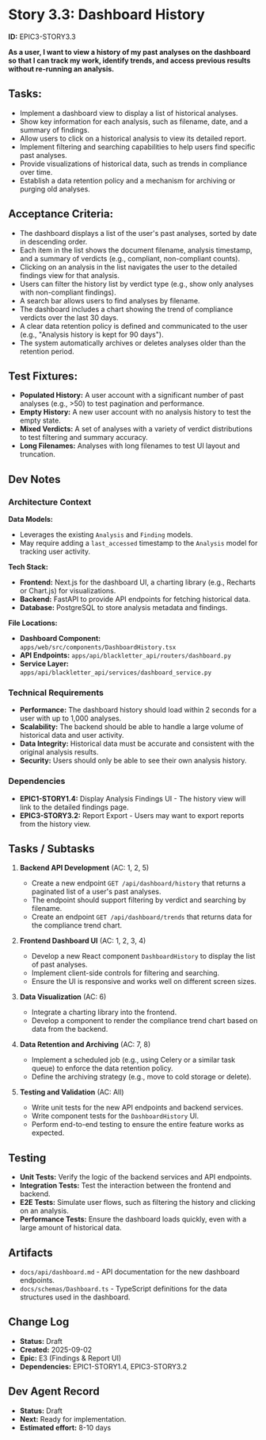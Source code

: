 # Story 3.3: Dashboard History

**ID:** EPIC3-STORY3.3

**As a user, I want to view a history of my past analyses on the dashboard so that I can track my work, identify trends, and access previous results without re-running an analysis.**

## Tasks:
* Implement a dashboard view to display a list of historical analyses.
* Show key information for each analysis, such as filename, date, and a summary of findings.
* Allow users to click on a historical analysis to view its detailed report.
* Implement filtering and searching capabilities to help users find specific past analyses.
* Provide visualizations of historical data, such as trends in compliance over time.
* Establish a data retention policy and a mechanism for archiving or purging old analyses.

## Acceptance Criteria:
* The dashboard displays a list of the user's past analyses, sorted by date in descending order.
* Each item in the list shows the document filename, analysis timestamp, and a summary of verdicts (e.g., compliant, non-compliant counts).
* Clicking on an analysis in the list navigates the user to the detailed findings view for that analysis.
* Users can filter the history list by verdict type (e.g., show only analyses with non-compliant findings).
* A search bar allows users to find analyses by filename.
* The dashboard includes a chart showing the trend of compliance verdicts over the last 30 days.
* A clear data retention policy is defined and communicated to the user (e.g., "Analysis history is kept for 90 days").
* The system automatically archives or deletes analyses older than the retention period.

## Test Fixtures:
* **Populated History:** A user account with a significant number of past analyses (e.g., >50) to test pagination and performance.
* **Empty History:** A new user account with no analysis history to test the empty state.
* **Mixed Verdicts:** A set of analyses with a variety of verdict distributions to test filtering and summary accuracy.
* **Long Filenames:** Analyses with long filenames to test UI layout and truncation.

## Dev Notes

### Architecture Context
**Data Models:**
- Leverages the existing `Analysis` and `Finding` models.
- May require adding a `last_accessed` timestamp to the `Analysis` model for tracking user activity.

**Tech Stack:**
- **Frontend:** Next.js for the dashboard UI, a charting library (e.g., Recharts or Chart.js) for visualizations.
- **Backend:** FastAPI to provide API endpoints for fetching historical data.
- **Database:** PostgreSQL to store analysis metadata and findings.

**File Locations:**
- **Dashboard Component:** `apps/web/src/components/DashboardHistory.tsx`
- **API Endpoints:** `apps/api/blackletter_api/routers/dashboard.py`
- **Service Layer:** `apps/api/blackletter_api/services/dashboard_service.py`

### Technical Requirements
- **Performance:** The dashboard history should load within 2 seconds for a user with up to 1,000 analyses.
- **Scalability:** The backend should be able to handle a large volume of historical data and user activity.
- **Data Integrity:** Historical data must be accurate and consistent with the original analysis results.
- **Security:** Users should only be able to see their own analysis history.

### Dependencies
- **EPIC1-STORY1.4:** Display Analysis Findings UI - The history view will link to the detailed findings page.
- **EPIC3-STORY3.2:** Report Export - Users may want to export reports from the history view.

## Tasks / Subtasks

1.  **Backend API Development** (AC: 1, 2, 5)
    *   Create a new endpoint `GET /api/dashboard/history` that returns a paginated list of a user's past analyses.
    *   The endpoint should support filtering by verdict and searching by filename.
    *   Create an endpoint `GET /api/dashboard/trends` that returns data for the compliance trend chart.

2.  **Frontend Dashboard UI** (AC: 1, 2, 3, 4)
    *   Develop a new React component `DashboardHistory` to display the list of past analyses.
    *   Implement client-side controls for filtering and searching.
    *   Ensure the UI is responsive and works well on different screen sizes.

3.  **Data Visualization** (AC: 6)
    *   Integrate a charting library into the frontend.
    *   Develop a component to render the compliance trend chart based on data from the backend.

4.  **Data Retention and Archiving** (AC: 7, 8)
    *   Implement a scheduled job (e.g., using Celery or a similar task queue) to enforce the data retention policy.
    *   Define the archiving strategy (e.g., move to cold storage or delete).

5.  **Testing and Validation** (AC: All)
    *   Write unit tests for the new API endpoints and backend services.
    -   Write component tests for the `DashboardHistory` UI.
    *   Perform end-to-end testing to ensure the entire feature works as expected.

## Testing
- **Unit Tests:** Verify the logic of the backend services and API endpoints.
- **Integration Tests:** Test the interaction between the frontend and backend.
- **E2E Tests:** Simulate user flows, such as filtering the history and clicking on an analysis.
- **Performance Tests:** Ensure the dashboard loads quickly, even with a large amount of historical data.

## Artifacts
*   `docs/api/dashboard.md` - API documentation for the new dashboard endpoints.
*   `docs/schemas/Dashboard.ts` - TypeScript definitions for the data structures used in the dashboard.

## Change Log
- **Status:** Draft
- **Created:** 2025-09-02
- **Epic:** E3 (Findings & Report UI)
- **Dependencies:** EPIC1-STORY1.4, EPIC3-STORY3.2

## Dev Agent Record
- **Status:** Draft
- **Next:** Ready for implementation.
- **Estimated effort:** 8-10 days
